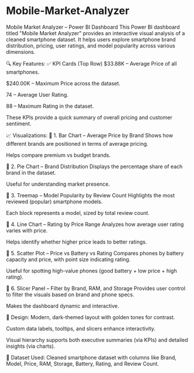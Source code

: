 # Mobile-Market-Analyzer

Mobile Market Analyzer – Power BI Dashboard
This Power BI dashboard titled "Mobile Market Analyzer" provides an interactive visual analysis of a cleaned smartphone dataset. It helps users explore smartphone brand distribution, pricing, user ratings, and model popularity across various dimensions.

🔍 Key Features:
✅ KPI Cards (Top Row)
$33.88K – Average Price of all smartphones.

$240.00K – Maximum Price across the dataset.

74 – Average User Rating.

88 – Maximum Rating in the dataset.

These KPIs provide a quick summary of overall pricing and customer sentiment.

📈 Visualizations:
📌 1. Bar Chart – Average Price by Brand
Shows how different brands are positioned in terms of average pricing.

Helps compare premium vs budget brands.

📌 2. Pie Chart – Brand Distribution
Displays the percentage share of each brand in the dataset.

Useful for understanding market presence.

📌 3. Treemap – Model Popularity by Review Count
Highlights the most reviewed (popular) smartphone models.

Each block represents a model, sized by total review count.

📌 4. Line Chart – Rating by Price Range
Analyzes how average user rating varies with price.

Helps identify whether higher price leads to better ratings.

📌 5. Scatter Plot – Price vs Battery vs Rating
Compares phones by battery capacity and price, with point size indicating rating.

Useful for spotting high-value phones (good battery + low price + high rating).

📌 6. Slicer Panel – Filter by Brand, RAM, and Storage
Provides user control to filter the visuals based on brand and phone specs.

Makes the dashboard dynamic and interactive.

🎨 Design:
Modern, dark-themed layout with golden tones for contrast.

Custom data labels, tooltips, and slicers enhance interactivity.

Visual hierarchy supports both executive summaries (via KPIs) and detailed insights (via charts).

📁 Dataset Used:
Cleaned smartphone dataset with columns like Brand, Model, Price, RAM, Storage, Battery, Rating, and Review Count.

